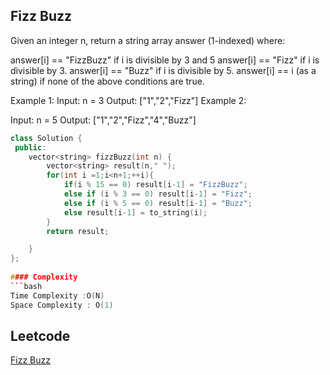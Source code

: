 ##   Fizz Buzz
Given an integer n, return a string array answer (1-indexed) where:

answer[i] == "FizzBuzz" if i is divisible by 3 and 5
answer[i] == "Fizz" if i is divisible by 3.
answer[i] == "Buzz" if i is divisible by 5.
answer[i] == i (as a string) if none of the above conditions are true.
 
Example 1:
Input: n = 3
Output: ["1","2","Fizz"]
Example 2:

Input: n = 5
Output: ["1","2","Fizz","4","Buzz"]

```cpp
class Solution {
 public:
    vector<string> fizzBuzz(int n) {
        vector<string> result(n," ");
        for(int i =1;i<n+1;++i){
            if(i % 15 == 0) result[i-1] = "FizzBuzz";
            else if (i % 3 == 0) result[i-1] = "Fizz";
            else if (i % 5 == 0) result[i-1] = "Buzz";
            else result[i-1] = to_string(i);
        }
        return result;

    }
};
 
#### Complexity
```bash
Time Complexity :O(N)
Space Complexity : O(1)
```
## Leetcode
[ Fizz Buzz](https://leetcode.com/problems/fizz-buzz/description/)
